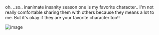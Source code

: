 oh. ..so.. inanimate insanity season one is my favorite character.. I'm not really comfortable sharing them with others because they means a lot to me. But it's okay if they are your favorite character too!!


![image](https://github.com/user-attachments/assets/bdcd9cb2-1237-4d24-9f46-82d6903d393f)



<!--
**MEPHONE4S/MEPHONE4S** is a ✨ _special_ ✨ repository because its `README.md` (this file) appears on your GitHub profile.

Here are some ideas to get you started:

- 🔭 I’m currently working on ...
- 🌱 I’m currently learning ...
- 👯 I’m looking to collaborate on ...
- 🤔 I’m looking for help with ...
- 💬 Ask me about ...
- 📫 How to reach me: ...
- 😄 Pronouns: ...
- ⚡ Fun fact: ...
-->
